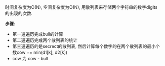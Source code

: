 时间复杂度为O(N), 空间复杂度为O(N), 用散列表来存储两个字符串的数字digits的出现的次数.

**步骤**:
- 第一遍遍历完成bull的计算
- 第二遍遍历完成两个散列表的统计
- 第三遍遍历的是secrect的散列表, 然后计算每个数字的在两个散列表的最小个数cow += min(d1[k], d2[k])
- cow 为 cow - bull
